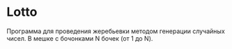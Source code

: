 # Lotto
 Программа для проведения жеребьевки методом генерации случайных чисел.  В мешке с бочонками N бочек (от 1 до N).
